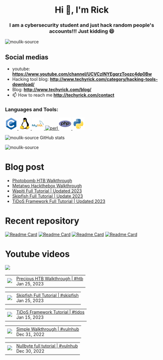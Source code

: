 <h1 align="center">Hi 👋, I'm Rick</h1>
<h3 align="center">I am a cybersecurity student and just hack random people's accounts!!! Just kidding 😄</h3>

<p align="left"> <img src="https://komarev.com/ghpvc/?username=moulik-source&label=Profile%20views&color=0e75b6&style=flat" alt="moulik-source" /> </p> 

## Social medias
- youtube: **https://www.youtube.com/channel/UCVCzINYEgqrzToozc4dp0Bw**
- Hacking tool blog: **http://www.techyrick.com/category/hacking-tools-download/**
- Blog: **http://www.techyrick.com/blog/**
- 📫 How to reach me **http://techyrick.com/contact**


<h3 align="left">Languages and Tools:</h3>
<p align="left"> <a href="https://www.cprogramming.com/" target="_blank"> <img src="https://raw.githubusercontent.com/devicons/devicon/master/icons/c/c-original.svg" alt="c" width="40" height="40"/> </a> <a href="https://www.linux.org/" target="_blank"> <img src="https://raw.githubusercontent.com/devicons/devicon/master/icons/linux/linux-original.svg" alt="linux" width="40" height="40"/> </a> <a href="https://www.mysql.com/" target="_blank"> <img src="https://raw.githubusercontent.com/devicons/devicon/master/icons/mysql/mysql-original-wordmark.svg" alt="mysql" width="40" height="40"/> </a> <a href="https://www.perl.org/" target="_blank"> <img src="https://api.iconify.design/logos-perl.svg" alt="perl" width="40" height="40"/> </a> <a href="https://www.php.net" target="_blank"> <img src="https://raw.githubusercontent.com/devicons/devicon/master/icons/php/php-original.svg" alt="php" width="40" height="40"/> </a> <a href="https://www.python.org" target="_blank"> <img src="https://raw.githubusercontent.com/devicons/devicon/master/icons/python/python-original.svg" alt="python" width="40" height="40"/> </a> </p>



![moulik-source GitHub stats](https://github-readme-stats.vercel.app/api?username=moulik-source&show_icons=true&theme=vision-friendly-dark)

<p><img align="center" src="https://github-readme-streak-stats.herokuapp.com/?user=moulik-source&theme=vision-friendly-dark" alt="moulik-source" /></p>

# Blog post
<!-- BLOG-POST-LIST:START -->
- [Photobomb HTB Walkthrough](https://techyrick.com/photobomb-htb-walkthrough/)
- [Metatwo Hackthebox Walkthrough](https://techyrick.com/metatwo-hackthebox-walkthrough/)
- [Wapiti Full Tutorial | Updated 2023](https://techyrick.com/wapiti-full-tutorial/)
- [Skipfish Full Tutorial | Update 2023](https://techyrick.com/skipfish-full-tutorial/)
- [TiDoS Framework Full Tutorial | Updated 2023](https://techyrick.com/tidos-framework-full-tutorial/)
<!-- BLOG-POST-LIST:END -->

# Recent repository 

[![Readme Card](https://github-readme-stats.vercel.app/api/pin/?username=moulik-source&repo=ddos&theme=outrun)](https://github.com/moulik-source/ddos) 
[![Readme Card](https://github-readme-stats.vercel.app/api/pin/?username=moulik-source&repo=port-scan&theme=outrun)](https://github.com/moulik-source/port-scan)
[![Readme Card](https://github-readme-stats.vercel.app/api/pin/?username=moulik-source&repo=moulik-source&theme=outrun)](https://github.com/moulik-source/moulik-source)
[![Readme Card](https://github-readme-stats.vercel.app/api/pin/?username=moulik-source&repo=hashmo&theme=outrun)](https://github.com/moulik-source/hashmo)

# Youtube videos

[<img src="https://img.shields.io/badge/-Subscribe-red?style=for-the-badge&logo=youtube&logoColor=white"/>](https://www.youtube.com/channel/UCVHmOOAGNcLK5k0i7G1gTrQ)

<!-- YOUTUBE:START --><table><tr><td><a href="https://www.youtube.com/watch?v=YPgzqnc3bes"><img width="140px" src="https://i.ytimg.com/vi/YPgzqnc3bes/mqdefault.jpg"></a></td>
<td><a href="https://www.youtube.com/watch?v=YPgzqnc3bes">Precious HTB Walkthrough | #htb</a><br/>Jan 25, 2023</td></tr></table>
<table><tr><td><a href="https://www.youtube.com/watch?v=p3M1BSttpfs"><img width="140px" src="https://i.ytimg.com/vi/p3M1BSttpfs/mqdefault.jpg"></a></td>
<td><a href="https://www.youtube.com/watch?v=p3M1BSttpfs">Skipfish Full Tutorial | #skipfish</a><br/>Jan 25, 2023</td></tr></table>
<table><tr><td><a href="https://www.youtube.com/watch?v=8SZXnhCvUXc"><img width="140px" src="https://i.ytimg.com/vi/8SZXnhCvUXc/mqdefault.jpg"></a></td>
<td><a href="https://www.youtube.com/watch?v=8SZXnhCvUXc">TiDoS Framework Tutorial | #tidos</a><br/>Jan 15, 2023</td></tr></table>
<table><tr><td><a href="https://www.youtube.com/watch?v=1zkiACXePu8"><img width="140px" src="https://i.ytimg.com/vi/1zkiACXePu8/mqdefault.jpg"></a></td>
<td><a href="https://www.youtube.com/watch?v=1zkiACXePu8">Simple Walkthrough | #vulnhub</a><br/>Dec 31, 2022</td></tr></table>
<table><tr><td><a href="https://www.youtube.com/watch?v=auAkqCzq5rs"><img width="140px" src="https://i.ytimg.com/vi/auAkqCzq5rs/mqdefault.jpg"></a></td>
<td><a href="https://www.youtube.com/watch?v=auAkqCzq5rs">Nullbyte full tutorial | #vulnhub</a><br/>Dec 30, 2022</td></tr></table>
<!-- YOUTUBE:END -->

